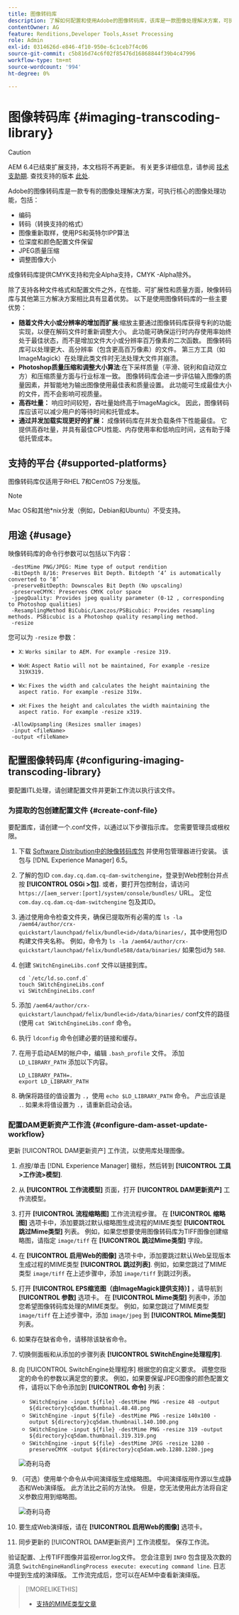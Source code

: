 ```yaml
---
title: 图像转码库
description: 了解如何配置和使用Adobe的图像转码库，该库是一款图像处理解决方案，可执行核心的图像处理功能，包括编码、转码、图像重新采样和图像大小调整。
contentOwner: AG
feature: Renditions,Developer Tools,Asset Processing
role: Admin
exl-id: 0314626d-e846-4f10-950e-6c1ceb7f4c06
source-git-commit: c5b816d74c6f02f85476d16868844f39b4c47996
workflow-type: tm+mt
source-wordcount: '994'
ht-degree: 0%

---
```


# 图像转码库 {#imaging-transcoding-library}

>[!CAUTION]
>
>AEM 6.4已结束扩展支持，本文档将不再更新。 有关更多详细信息，请参阅 [技术支助期](https://helpx.adobe.com/cn/support/programs/eol-matrix.html). 查找支持的版本 [此处](https://experienceleague.adobe.com/docs/).

Adobe的图像转码库是一款专有的图像处理解决方案，可执行核心的图像处理功能，包括：

* 编码
* 转码（转换支持的格式）
* 图像重新取样，使用PS和英特尔IPP算法
* 位深度和颜色配置文件保留
* JPEG质量压缩
* 调整图像大小

成像转码库提供CMYK支持和完全Alpha支持，CMYK -Alpha除外。

除了支持各种文件格式和配置文件之外，在性能、可扩展性和质量方面，映像转码库与其他第三方解决方案相比具有显着优势。 以下是使用图像转码库的一些主要优势：

* **随着文件大小或分辨率的增加而扩展**:缩放主要通过图像转码库获得专利的功能实现，以便在解码文件时重新调整大小。 此功能可确保运行时内存使用率始终处于最佳状态，而不是增加文件大小或分辨率百万像素的二次函数。 图像转码库可以处理更大、高分辨率（包含更高百万像素）的文件。 第三方工具（如ImageMagick）在处理此类文件时无法处理大文件并崩溃。
* **Photoshop质量压缩和调整大小算法**:在下采样质量（平滑、锐利和自动双立方）和压缩质量方面与行业标准一致。 图像转码库会进一步评估输入图像的质量因素，并智能地为输出图像使用最佳表和质量设置。 此功能可生成最佳大小的文件，而不会影响可视质量。
* **高吞吐量：** 响应时间较短，吞吐量始终高于ImageMagick。 因此，图像转码库应该可以减少用户的等待时间和托管成本。
* **通过并发加载实现更好的扩展：** 成像转码库在并发负载条件下性能最佳。 它提供高吞吐量，并具有最佳CPU性能、内存使用率和低响应时间，这有助于降低托管成本。

## 支持的平台 {#supported-platforms}

图像转码库仅适用于RHEL 7和CentOS 7分发版。

>[!NOTE]
>
>Mac OS和其他*nix分发（例如，Debian和Ubuntu）不受支持。

## 用途 {#usage}

映像转码库的命令行参数可以包括以下内容：

```shell
 -destMime PNG/JPEG: Mime type of output rendition
 -BitDepth 8/16: Preserves Bit Depth. Bitdepth ‘4’ is automatically converted to ‘8’
 -preserveBitDepth: Downscales Bit Depth (No upscaling)
 -preserveCMYK: Preserves CMYK color space
 -jpegQuality: Provides jpeg quality parameter (0-12 , corresponding to Photoshop qualities)
 -ResamplingMethod BiCubic/Lanczos/PSBicubic: Provides resampling methods. PSBicubic is a Photoshop quality resampling method.
 -resize
```

您可以为 `-resize` 参数：

* `X`: `Works similar to AEM. For example -resize 319.`

* `WxH`: `Aspect Ratio will not be maintained, For example -resize 319X319.`

* `Wx`: `Fixes the width and calculates the height maintaining the aspect ratio. For example -resize 319x.`

* `xH`: `Fixes the height and calculates the width maintaining the aspect ratio. For example -resize x319.`

```shell
 -AllowUpsampling (Resizes smaller images)
 -input <fileName>
 -output <fileName>
```

## 配置图像转码库 {#configuring-imaging-transcoding-library}

要配置ITL处理，请创建配置文件并更新工作流以执行该文件。

### 为提取的包创建配置文件 {#create-conf-file}

要配置库，请创建一个.conf文件，以通过以下步骤指示库。 您需要管理员或根权限。

1. 下载 [Software Distribution中的映像转码库包](https://experience.adobe.com/#/downloads/content/software-distribution/en/aem.html?package=/content/software-distribution/en/details.html/content/dam/aem/public/adobe/packages/aem630/product/assets/aem-assets-imaging-transcoding-library-pkg) 并使用包管理器进行安装。 该包与 [!DNL Experience Manager] 6.5。

1. 了解的包ID `com.day.cq.dam.cq-dam-switchengine`，登录到Web控制台并点按 **[!UICONTROL OSGi >包]**. 或者，要打开包控制台，请访问 `https://[aem_server:[port]/system/console/bundles/` URL。 定位 `com.day.cq.dam.cq-dam-switchengine` 包及其ID。

1. 通过使用命令检查文件夹，确保已提取所有必需的库 `ls -la /aem64/author/crx-quickstart/launchpad/felix/bundle<id>/data/binaries/`，其中使用包ID构建文件夹名称。 例如，命令为 `ls -la /aem64/author/crx-quickstart/launchpad/felix/bundle588/data/binaries/` 如果包id为 `588`.

1. 创建 `SWitchEngineLibs.conf` 文件以链接到库。

   ```shell
   cd `/etc/ld.so.conf.d`
   touch SWitchEngineLibs.conf
   vi SWitchEngineLibs.conf
   ```

1. 添加 `/aem64/author/crx-quickstart/launchpad/felix/bundle<id>/data/binaries/` conf文件的路径(使用 `cat SWitchEngineLibs.conf` 命令。

1. 执行 `ldconfig` 命令创建必要的链接和缓存。

1. 在用于启动AEM的帐户中，编辑 `.bash_profile` 文件。 添加 `LD_LIBRARY_PATH` 添加以下内容。

   ```shell
   LD_LIBRARY_PATH=.
   export LD_LIBRARY_PATH
   ```

1. 确保将路径的值设置为 `.`，使用 `echo $LD_LIBRARY_PATH` 命令。 产出应该是 `.`. 如果未将值设置为 `.`，请重新启动会话。

### 配置DAM更新资产工作流 {#configure-dam-asset-update-workflow}

更新 [!UICONTROL DAM更新资产] 工作流，以使用库处理图像。

1. 点按/单击 [!DNL Experience Manager] 徽标，然后转到 **[!UICONTROL 工具>工作流>模型]**.

1. 从 **[!UICONTROL 工作流模型]** 页面，打开 **[!UICONTROL DAM更新资产]** 工作流模型。

1. 打开 **[!UICONTROL 流程缩略图]** 工作流流程步骤。 在 **[!UICONTROL 缩略图]** 选项卡中，添加要跳过默认缩略图生成流程的MIME类型 **[!UICONTROL 跳过Mime类型]** 列表。
例如，如果您想要使用图像转码库为TIFF图像创建缩略图，请指定 `image/tiff` 在 **[!UICONTROL 跳过Mime类型]** 字段。

1. 在 **[!UICONTROL 启用Web的图像]** 选项卡中，添加要跳过默认Web呈现版本生成过程的MIME类型 **[!UICONTROL 跳过列表]**. 例如，如果您跳过了MIME类型 `image/tiff` 在上述步骤中，添加 `image/tiff` 到跳过列表。

1. 打开 **[!UICONTROL EPS缩览图（由ImageMagick提供支持）]** ，请导航到 **[!UICONTROL 参数]** 选项卡。 在 **[!UICONTROL Mime类型]** 列表中，添加您希望图像转码库处理的MIME类型。 例如，如果您跳过了MIME类型 `image/tiff` 在上述步骤中，添加 `image/jpeg` 到 **[!UICONTROL Mime类型]** 列表。

1. 如果存在缺省命令，请移除该缺省命令。

1. 切换侧面板和从添加的步骤列表 **[!UICONTROL SWitchEngine处理程序]**.

1. 向 [!UICONTROL SwitchEngine处理程序] 根据您的自定义要求。 调整您指定的命令的参数以满足您的要求。 例如，如果要保留JPEG图像的颜色配置文件，请将以下命令添加到 **[!UICONTROL 命令]** 列表：

   * `SWitchEngine -input ${file} -destMime PNG -resize 48 -output ${directory}cq5dam.thumbnail.48.48.png`
   * `SWitchEngine -input ${file} -destMime PNG -resize 140x100 -output ${directory}cq5dam.thumbnail.140.100.png`
   * `SWitchEngine -input ${file} -destMime PNG -resize 319 -output ${directory}cq5dam.thumbnail.319.319.png`
   * `SWitchEngine -input ${file} -destMime JPEG -resize 1280 -preserveCMYK -output ${directory}cq5dam.web.1280.1280.jpeg`

   ![奇利马奇](assets/chlimage_1-199.png)

1. （可选）使用单个命令从中间演绎版生成缩略图。 中间演绎版用作源以生成静态和Web演绎版。 此方法比之前的方法快。 但是，您无法使用此方法将自定义参数应用到缩略图。

   ![奇利马奇](assets/chlimage_1-200.png)

1. 要生成Web演绎版，请在 **[!UICONTROL 启用Web的图像]** 选项卡。

1. 同步更新的 [!UICONTROL DAM更新资产] 工作流模型。 保存工作流。

验证配置、上传TIFF图像并监视error.log文件。 您会注意到 `INFO` 包含提及次数的消息 `SwitchEngineHandlingProcess execute: executing command line`. 日志中提到生成的演绎版。 工作流完成后，您可以在AEM中查看新演绎版。

>[!MORELIKETHIS]
>
>* [支持的MIME类型文章](assets-formats.md#supported-image-transcoding-library)

